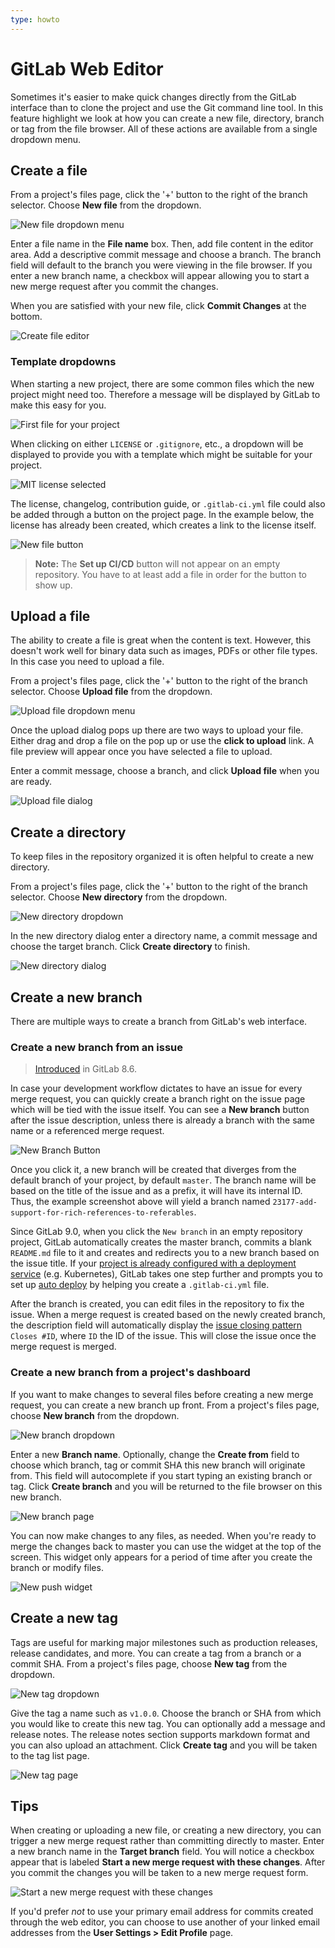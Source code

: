 ```yaml
---
type: howto
---
```


# GitLab Web Editor

Sometimes it's easier to make quick changes directly from the GitLab interface
than to clone the project and use the Git command line tool. In this feature
highlight we look at how you can create a new file, directory, branch or
tag from the file browser. All of these actions are available from a single
dropdown menu.

## Create a file

From a project's files page, click the '+' button to the right of the branch selector.
Choose **New file** from the dropdown.

![New file dropdown menu](img/web_editor_new_file_dropdown.png)

Enter a file name in the **File name** box. Then, add file content in the editor
area. Add a descriptive commit message and choose a branch. The branch field
will default to the branch you were viewing in the file browser. If you enter
a new branch name, a checkbox will appear allowing you to start a new merge
request after you commit the changes.

When you are satisfied with your new file, click **Commit Changes** at the bottom.

![Create file editor](img/web_editor_new_file_editor.png)

### Template dropdowns

When starting a new project, there are some common files which the new project
might need too. Therefore a message will be displayed by GitLab to make this
easy for you.

![First file for your project](img/web_editor_template_dropdown_first_file.png)

When clicking on either `LICENSE` or `.gitignore`, etc., a dropdown will be displayed
to provide you with a template which might be suitable for your project.

![MIT license selected](img/web_editor_template_dropdown_mit_license.png)

The license, changelog, contribution guide, or `.gitlab-ci.yml` file could also
be added through a button on the project page. In the example below, the license
has already been created, which creates a link to the license itself.

![New file button](img/web_editor_template_dropdown_buttons.png)

>**Note:**
The **Set up CI/CD** button will not appear on an empty repository. You have to at
least add a file in order for the button to show up.

## Upload a file

The ability to create a file is great when the content is text. However, this
doesn't work well for binary data such as images, PDFs or other file types. In
this case you need to upload a file.

From a project's files page, click the '+' button to the right of the branch
selector. Choose **Upload file** from the dropdown.

![Upload file dropdown menu](img/web_editor_upload_file_dropdown.png)

Once the upload dialog pops up there are two ways to upload your file. Either
drag and drop a file on the pop up or use the **click to upload** link. A file
preview will appear once you have selected a file to upload.

Enter a commit message, choose a branch, and click **Upload file** when you are
ready.

![Upload file dialog](img/web_editor_upload_file_dialog.png)

## Create a directory

To keep files in the repository organized it is often helpful to create a new
directory.

From a project's files page, click the '+' button to the right of the branch selector.
Choose **New directory** from the dropdown.

![New directory dropdown](img/web_editor_new_directory_dropdown.png)

In the new directory dialog enter a directory name, a commit message and choose
the target branch. Click **Create directory** to finish.

![New directory dialog](img/web_editor_new_directory_dialog.png)

## Create a new branch

There are multiple ways to create a branch from GitLab's web interface.

### Create a new branch from an issue

> [Introduced][ce-2808] in GitLab 8.6.

In case your development workflow dictates to have an issue for every merge
request, you can quickly create a branch right on the issue page which will be
tied with the issue itself. You can see a **New branch** button after the issue
description, unless there is already a branch with the same name or a referenced
merge request.

![New Branch Button](img/web_editor_new_branch_from_issue.png)

Once you click it, a new branch will be created that diverges from the default
branch of your project, by default `master`. The branch name will be based on
the title of the issue and as a prefix, it will have its internal ID. Thus, the example
screenshot above will yield a branch named
`23177-add-support-for-rich-references-to-referables`.

Since GitLab 9.0, when you click the `New branch` in an empty repository project, GitLab automatically creates the master branch, commits a blank `README.md` file to it and creates and redirects you to a new branch based on the issue title.
If your [project is already configured with a deployment service][project-services-doc] (e.g. Kubernetes), GitLab takes one step further and prompts you to set up [auto deploy][auto-deploy-doc] by helping you create a `.gitlab-ci.yml` file.

After the branch is created, you can edit files in the repository to fix
the issue. When a merge request is created based on the newly created branch,
the description field will automatically display the [issue closing pattern](../issues/managing_issues.md#closing-issues-automatically)
`Closes #ID`, where `ID` the ID of the issue. This will close the issue once the
merge request is merged.

[project-services-doc]: ../integrations/project_services.md
[auto-deploy-doc]: ../../../topics/autodevops/index.md#auto-deploy

### Create a new branch from a project's dashboard

If you want to make changes to several files before creating a new merge
request, you can create a new branch up front. From a project's files page,
choose **New branch** from the dropdown.

![New branch dropdown](img/web_editor_new_branch_dropdown.png)

Enter a new **Branch name**. Optionally, change the **Create from** field
to choose which branch, tag or commit SHA this new branch will originate from.
This field will autocomplete if you start typing an existing branch or tag.
Click **Create branch** and you will be returned to the file browser on this new
branch.

![New branch page](img/web_editor_new_branch_page.png)

You can now make changes to any files, as needed. When you're ready to merge
the changes back to master you can use the widget at the top of the screen.
This widget only appears for a period of time after you create the branch or
modify files.

![New push widget](img/web_editor_new_push_widget.png)

## Create a new tag

Tags are useful for marking major milestones such as production releases,
release candidates, and more. You can create a tag from a branch or a commit
SHA. From a project's files page, choose **New tag** from the dropdown.

![New tag dropdown](img/web_editor_new_tag_dropdown.png)

Give the tag a name such as `v1.0.0`. Choose the branch or SHA from which you
would like to create this new tag. You can optionally add a message and
release notes. The release notes section supports markdown format and you can
also upload an attachment. Click **Create tag** and you will be taken to the tag
list page.

![New tag page](img/web_editor_new_tag_page.png)

## Tips

When creating or uploading a new file, or creating a new directory, you can
trigger a new merge request rather than committing directly to master. Enter
a new branch name in the **Target branch** field. You will notice a checkbox
appear that is labeled **Start a new merge request with these changes**. After
you commit the changes you will be taken to a new merge request form.

![Start a new merge request with these changes](img/web_editor_start_new_merge_request.png)

If you'd prefer _not_ to use your primary email address for commits created
through the web editor, you can choose to use another of your linked email
addresses from the **User Settings > Edit Profile** page.

[ce-2808]: https://gitlab.com/gitlab-org/gitlab-ce/merge_requests/2808

<!-- ## Troubleshooting

Include any troubleshooting steps that you can foresee. If you know beforehand what issues
one might have when setting this up, or when something is changed, or on upgrading, it's
important to describe those, too. Think of things that may go wrong and include them here.
This is important to minimize requests for support, and to avoid doc comments with
questions that you know someone might ask.

Each scenario can be a third-level heading, e.g. `### Getting error message X`.
If you have none to add when creating a doc, leave this section in place
but commented out to help encourage others to add to it in the future. -->
